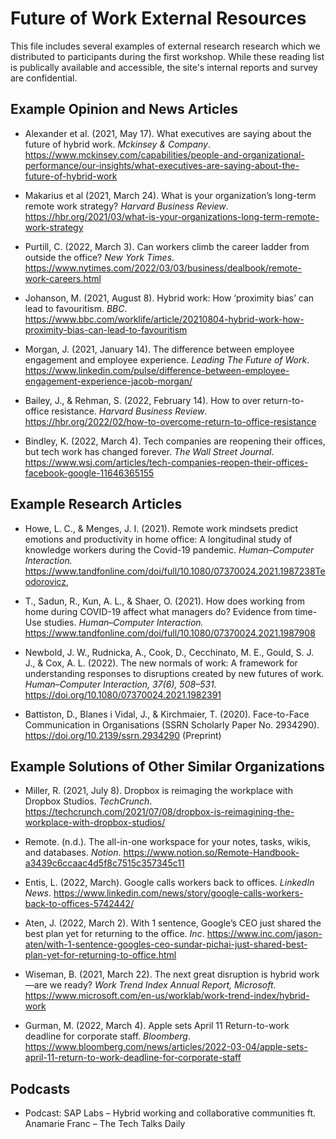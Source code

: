 # Future of Work External Resources

This file includes several examples of external research research which we distributed to participants during the first workshop. While these reading list is publically available and accessible, the site's internal reports and survey are confidential.

## Example Opinion and News Articles

* Alexander et al. (2021, May 17). What executives are saying about the future of hybrid work. *Mckinsey & Company*. https://www.mckinsey.com/capabilities/people-and-organizational-performance/our-insights/what-executives-are-saying-about-the-future-of-hybrid-work

 * Makarius et al (2021, March 24). What is your organization’s long-term remote work strategy? *Harvard Business Review*. https://hbr.org/2021/03/what-is-your-organizations-long-term-remote-work-strategy

* Purtill, C. (2022, March 3). Can workers climb the career ladder from outside the office? *New York Times*. https://www.nytimes.com/2022/03/03/business/dealbook/remote-work-careers.html

* Johanson, M. (2021, August 8). Hybrid work: How ‘proximity bias’ can lead to favouritism. *BBC*. https://www.bbc.com/worklife/article/20210804-hybrid-work-how-proximity-bias-can-lead-to-favouritism

* Morgan, J. (2021, January 14). The difference between employee engagement and employee experience. *Leading The Future of Work*. https://www.linkedin.com/pulse/difference-between-employee-engagement-experience-jacob-morgan/

* Bailey, J., & Rehman, S. (2022, February 14). How to over return-to-office resistance. *Harvard Business Review*. https://hbr.org/2022/02/how-to-overcome-return-to-office-resistance

* Bindley, K. (2022, March 4). Tech companies are reopening their offices, but tech work has changed forever. *The Wall Street Journal*. https://www.wsj.com/articles/tech-companies-reopen-their-offices-facebook-google-11646365155


## Example Research Articles

* Howe, L. C., & Menges, J. I. (2021). Remote work mindsets predict emotions and productivity in home office: A longitudinal study of knowledge workers during the Covid-19 pandemic. *Human–Computer Interaction.* https://www.tandfonline.com/doi/full/10.1080/07370024.2021.1987238Teodorovicz, 

* T., Sadun, R., Kun, A. L., & Shaer, O. (2021). How does working from home during COVID-19 affect what managers do? Evidence from time-Use studies. *Human–Computer Interaction.* https://www.tandfonline.com/doi/full/10.1080/07370024.2021.1987908

* Newbold, J. W., Rudnicka, A., Cook, D., Cecchinato, M. E., Gould, S. J. J., & Cox, A. L. (2022). The new normals of work: A framework for understanding responses to disruptions created by new futures of work. *Human–Computer Interaction, 37(6), 508–531.* https://doi.org/10.1080/07370024.2021.1982391

* Battiston, D., Blanes i Vidal, J., & Kirchmaier, T. (2020). Face-to-Face Communication in Organisations (SSRN Scholarly Paper No. 2934290). https://doi.org/10.2139/ssrn.2934290 (Preprint)

## Example Solutions of Other Similar Organizations

* Miller, R. (2021, July 8). Dropbox is reimaging the workplace with Dropbox Studios. _TechCrunch_. https://techcrunch.com/2021/07/08/dropbox-is-reimagining-the-workplace-with-dropbox-studios/

* Remote. (n.d.). The all-in-one workspace for your notes, tasks, wikis, and databases. _Notion_. https://www.notion.so/Remote-Handbook-a3439c6ccaac4d5f8c7515c357345c11

* Entis, L. (2022, March). Google calls workers back to offices. _LinkedIn News_. https://www.linkedin.com/news/story/google-calls-workers-back-to-offices-5742442/

* Aten, J. (2022, March 2). With 1 sentence, Google’s CEO just shared the best plan yet for returning to the office. _Inc_. https://www.inc.com/jason-aten/with-1-sentence-googles-ceo-sundar-pichai-just-shared-best-plan-yet-for-returning-to-office.html

* Wiseman, B. (2021, March 22). The next great disruption is hybrid work—are we ready? _Work Trend Index Annual Report, Microsoft_. https://www.microsoft.com/en-us/worklab/work-trend-index/hybrid-work

* Gurman, M. (2022, March 4). Apple sets April 11 Return-to-work deadline for corporate staff. _Bloomberg_. https://www.bloomberg.com/news/articles/2022-03-04/apple-sets-april-11-return-to-work-deadline-for-corporate-staff


## Podcasts
-	Podcast: SAP Labs – Hybrid working and collaborative communities ft. Anamarie Franc – The Tech Talks Daily
